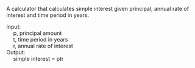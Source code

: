 A calculator that calculates simple interest given principal, annual rate of interest and time period in years.


Input:   
&emsp; p, principal amount   
&emsp; t, time period in years   
&emsp; r, annual rate of interest   
Output:   
&emsp; simple interest = p*t*r
	

